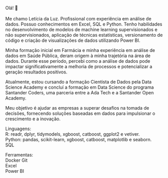 Olá! 👋
<br><br> Me chamo Letícia da Luz. Profissional com experiência em análise de dados. Possuo conhecimentos em Excel, SQL e Python. Tenho habilidades no desenvolvimento de modelos de machine learning supervisionados e não supervisionados, aplicação de técnicas estatísticas, versionamento de código e criação de visualizações de dados utilizando Power BI.  

Minha formação inicial em Farmácia e minha experiência em análise de dados em Saúde Pública, deram origem à minha trajetória na área de dados. Durante esse período, percebi como a análise de dados pode impactar significativamente a melhoria de processos e potencializar a geração resultados positivos.  

Atualmente, estou cursando a formação Cientista de Dados pela Data Science Academy e concluí a formação em Data Science do programa Santander Coders, uma parceria entre a Ada Tech e a Santander Open Academy.

Meu objetivo é ajudar as empresas a superar desafios na tomada de decisões, fornecendo soluções baseadas em dados para impulsionar o crescimento e a inovação.

Linguagens:    
R: readr, dplyr, tidymodels, xgboost, catboost, ggplot2 e vetiver.  
Python: pandas, scikit-learn, xgboost, catboost, matplotlib e seaborn.  
SQL  

Ferramentas:  
Docker
Git  
Excel   
Power BI

